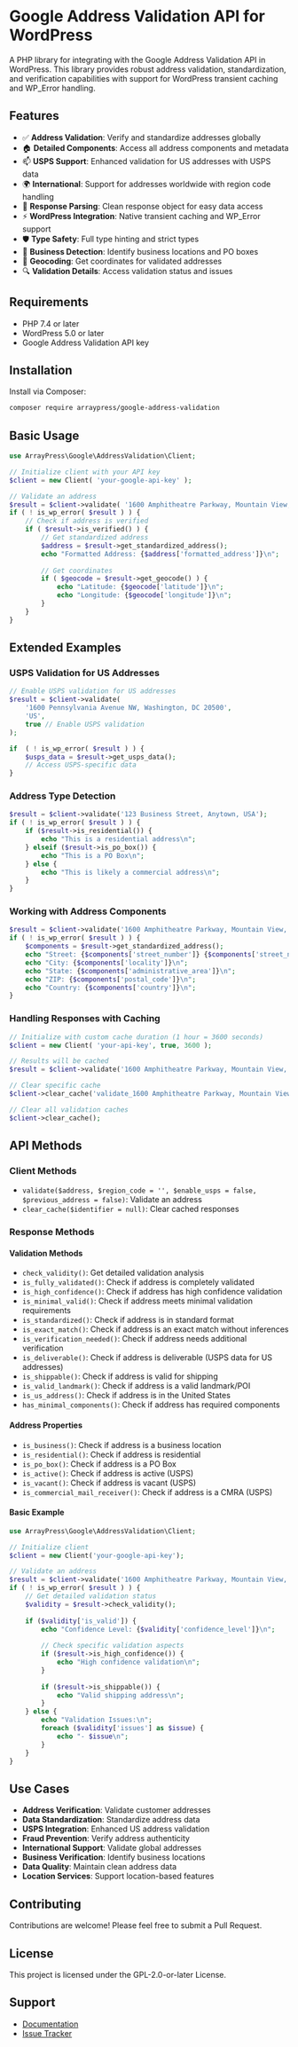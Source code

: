 # Google Address Validation API for WordPress

A PHP library for integrating with the Google Address Validation API in WordPress. This library provides robust address validation, standardization, and verification capabilities with support for WordPress transient caching and WP_Error handling.

## Features

- ✅ **Address Validation**: Verify and standardize addresses globally
- 🏠 **Detailed Components**: Access all address components and metadata
- 📫 **USPS Support**: Enhanced validation for US addresses with USPS data
- 🌍 **International**: Support for addresses worldwide with region code handling
- 🔄 **Response Parsing**: Clean response object for easy data access
- ⚡ **WordPress Integration**: Native transient caching and WP_Error support
- 🛡️ **Type Safety**: Full type hinting and strict types
- 🏢 **Business Detection**: Identify business locations and PO boxes
- 📍 **Geocoding**: Get coordinates for validated addresses
- 🔍 **Validation Details**: Access validation status and issues

## Requirements

- PHP 7.4 or later
- WordPress 5.0 or later
- Google Address Validation API key

## Installation

Install via Composer:

```bash
composer require arraypress/google-address-validation
```

## Basic Usage

```php
use ArrayPress\Google\AddressValidation\Client;

// Initialize client with your API key
$client = new Client( 'your-google-api-key' );

// Validate an address
$result = $client->validate( '1600 Amphitheatre Parkway, Mountain View, CA' );
if ( ! is_wp_error( $result ) ) {
    // Check if address is verified
    if ( $result->is_verified() ) {
        // Get standardized address
        $address = $result->get_standardized_address();
        echo "Formatted Address: {$address['formatted_address']}\n";
        
        // Get coordinates
        if ( $geocode = $result->get_geocode() ) {
            echo "Latitude: {$geocode['latitude']}\n";
            echo "Longitude: {$geocode['longitude']}\n";
        }
    }
}
```

## Extended Examples

### USPS Validation for US Addresses

```php
// Enable USPS validation for US addresses
$result = $client->validate(
    '1600 Pennsylvania Avenue NW, Washington, DC 20500',
    'US',
    true // Enable USPS validation
);

if  ( ! is_wp_error( $result ) ) {
    $usps_data = $result->get_usps_data();
    // Access USPS-specific data
}
```

### Address Type Detection

```php
$result = $client->validate('123 Business Street, Anytown, USA');
if ( ! is_wp_error( $result ) ) {
    if ($result->is_residential()) {
        echo "This is a residential address\n";
    } elseif ($result->is_po_box()) {
        echo "This is a PO Box\n";
    } else {
        echo "This is likely a commercial address\n";
    }
}
```

### Working with Address Components

```php
$result = $client->validate('1600 Amphitheatre Parkway, Mountain View, CA');
if ( ! is_wp_error( $result ) ) {
    $components = $result->get_standardized_address();
    echo "Street: {$components['street_number']} {$components['street_name']}\n";
    echo "City: {$components['locality']}\n";
    echo "State: {$components['administrative_area']}\n";
    echo "ZIP: {$components['postal_code']}\n";
    echo "Country: {$components['country']}\n";
}
```

### Handling Responses with Caching

```php
// Initialize with custom cache duration (1 hour = 3600 seconds)
$client = new Client( 'your-api-key', true, 3600 );

// Results will be cached
$result = $client->validate('1600 Amphitheatre Parkway, Mountain View, CA');

// Clear specific cache
$client->clear_cache('validate_1600 Amphitheatre Parkway, Mountain View, CA');

// Clear all validation caches
$client->clear_cache();
```

## API Methods

### Client Methods

* `validate($address, $region_code = '', $enable_usps = false, $previous_address = false)`: Validate an address
* `clear_cache($identifier = null)`: Clear cached responses

### Response Methods

#### Validation Methods
* `check_validity()`: Get detailed validation analysis
* `is_fully_validated()`: Check if address is completely validated
* `is_high_confidence()`: Check if address has high confidence validation
* `is_minimal_valid()`: Check if address meets minimal validation requirements
* `is_standardized()`: Check if address is in standard format
* `is_exact_match()`: Check if address is an exact match without inferences
* `is_verification_needed()`: Check if address needs additional verification
* `is_deliverable()`: Check if address is deliverable (USPS data for US addresses)
* `is_shippable()`: Check if address is valid for shipping
* `is_valid_landmark()`: Check if address is a valid landmark/POI
* `is_us_address()`: Check if address is in the United States
* `has_minimal_components()`: Check if address has required components

#### Address Properties
* `is_business()`: Check if address is a business location
* `is_residential()`: Check if address is residential
* `is_po_box()`: Check if address is a PO Box
* `is_active()`: Check if address is active (USPS)
* `is_vacant()`: Check if address is vacant (USPS)
* `is_commercial_mail_receiver()`: Check if address is a CMRA (USPS)

#### Basic Example
```php
use ArrayPress\Google\AddressValidation\Client;

// Initialize client
$client = new Client('your-google-api-key');

// Validate an address
$result = $client->validate('1600 Amphitheatre Parkway, Mountain View, CA');
if ( ! is_wp_error( $result ) ) {
    // Get detailed validation status
    $validity = $result->check_validity();
    
    if ($validity['is_valid']) {
        echo "Confidence Level: {$validity['confidence_level']}\n";
        
        // Check specific validation aspects
        if ($result->is_high_confidence()) {
            echo "High confidence validation\n";
        }
        
        if ($result->is_shippable()) {
            echo "Valid shipping address\n";
        }
    } else {
        echo "Validation Issues:\n";
        foreach ($validity['issues'] as $issue) {
            echo "- $issue\n";
        }
    }
}
```

## Use Cases

* **Address Verification**: Validate customer addresses
* **Data Standardization**: Standardize address data
* **USPS Integration**: Enhanced US address validation
* **Fraud Prevention**: Verify address authenticity
* **International Support**: Validate global addresses
* **Business Verification**: Identify business locations
* **Data Quality**: Maintain clean address data
* **Location Services**: Support location-based features

## Contributing

Contributions are welcome! Please feel free to submit a Pull Request.

## License

This project is licensed under the GPL-2.0-or-later License.

## Support

- [Documentation](https://github.com/arraypress/google-address-validation)
- [Issue Tracker](https://github.com/arraypress/google-address-validation/issues)